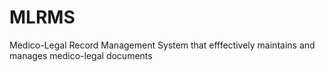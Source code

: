 # MLRMS
Medico-Legal Record Management System that efffectively maintains and manages medico-legal documents
